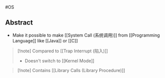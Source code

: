 #OS 
## Abstract
- Make it possible to make [[System Call (系统调用)]] from [[Programming Language]] like [[Java]] or [[C]]


>[!note] Compared to [[Trap Interrupt (陷入)]]
>- Doesn't switch to [[Kernel Mode]]

>[!note] Contains [[Library Calls (Library Procedure)]]